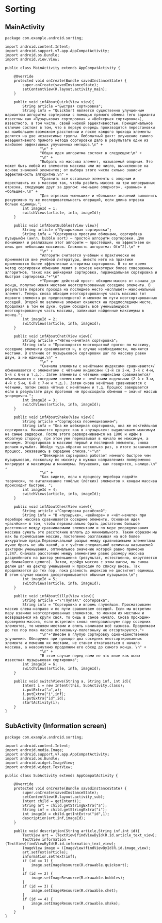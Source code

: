 # Sorting
## MainActivity

    package com.example.android.sorting;
  
    import android.content.Intent;
    import android.support.v7.app.AppCompatActivity;
    import android.os.Bundle;
    import android.view.View;

    public class MainActivity extends AppCompatActivity {

        @Override
        protected void onCreate(Bundle savedInstanceState) {
            super.onCreate(savedInstanceState);
            setContentView(R.layout.activity_main);
        }
    
        public void infAboutQuick(View view){
            String article ="Быстрая сортировка";
            String infa = "QuickSort является существенно улучшенным вариантом алгоритма сортировки с помощью прямого обмена (его варианты известны как «Пузырьковая сортировка» и «Шейкерная сортировка»), известного, в том числе, своей низкой эффективностью. Принципиальное отличие состоит в том, что в первую очередь производятся перестановки на наибольшем возможном расстоянии и после каждого прохода элементы делятся на две независимые группы. Любопытный факт: улучшение самого неэффективного прямого метода сортировки дало в результате один из наиболее эффективных улучшенных методов.\n" +
                    "\n" +
                    "Общая идея алгоритма состоит в следующем:\n" +
                    "\n" +
                    "Выбрать из массива элемент, называемый опорным. Это может быть любой из элементов массива или же число, вычисленное на основе значений элементов; от выбора этого числа сильно зависит эффективность алгоритма.\n" +
                    "Сравнить все остальные элементы с опорным и переставить их в массиве так, чтобы разбить массив на три непрерывных отрезка, следующие друг за другом: «меньшие опорного», «равные» и «большие».\n" +
                    "Для отрезков «меньших» и «больших» значений выполнить рекурсивно ту же последовательность операций, если длина отрезка больше единицы.";
            int imageId = 1;
            switchViews(article, infa, imageId);
        }
    
        public void infAboutBubbles(View view){
            String article ="Пузырьковая сортировка";
            String infa = "Сортировка простыми обменами, сортиро́вка пузырько́м (англ. bubble sort) — простой алгоритм сортировки. Для понимания и реализации этот алгоритм — простейший, но эффективен он лишь для небольших массивов. Сложность алгоритма: O(n^2).\n" +
                    "\n" +
                    "Алгоритм считается учебным и практически не применяется вне учебной литературы, вместо него на практике применяются более эффективные алгоритмы сортировки. В то же время метод сортировки обменами лежит в основе некоторых более совершенных алгоритмов, таких как шейкерная сортировка, пирамидальная сортировка и быстрая сортировка."+"\n"
                    +"Принцип действий прост: обходим массив от начала до конца, попутно меняя местами неотсортированные соседние элементы. В результате первого прохода на последнее место «всплывёт» максимальный элемент. Теперь снова обходим неотсортированную часть массива (от первого элемента до предпоследнего) и меняем по пути неотсортированных соседей. Второй по величине элемент окажется на предпоследнем месте. Продолжая в том же духе, будем обходить всё уменьшающуюся неотсортированную часть массива, запихивая найденные максимумы в конец.";
            int imageId = 2;
            switchViews(article, infa, imageId);
        }
    
        public void infAboutChet(View view){
            String article ="Чётно-нечётная сортировка";
            String infa = "Производится многократный прогон по массиву, соседние элементы сравниваются и, в случае необходимости, меняются местами. В отличие от пузырьковой сортировки шаг по массиву равен двум, а не единице.\n" +
                    "\n" +
                    "Сначала элементы с нечётными индексами сравниваются/обмениваются с элементами с чётными индексами (1-й со 2-м, 3-й с 4-м, 5-й с 6-м и т.д.). Затем элементы с чётными индексами сравниваются/обмениваются с соседними элементами с нечётными индексами (2-й с 3-м, 4-й с 5-м, 6-й с 7-м и т.д.). Затем снова нечётные сравниваются с чётными, потом снова чётные с нечётными и т.д. Процесс завершается если в результате двух прогонов не происходило обменов — значит массив упорядочен.";
            int imageId = 3;
            switchViews(article, infa, imageId);
        }
    
        public void infAboutShake(View view){
            String article ="Сортировка перемешиванием";
            String infa = "Она же шейкерная сортировка, она же коктейльная сортировка. Начинается процесс как в «пузырьке»: выдавливаем максимум на самые задворки. После этого разворачиваемся на 1800 и идём в обратную сторону, при этом уже перекатывая в начало не максимум, а минимум. Отсортировав в массиве первый и последний элементы, снова делаем кульбит. Обойдя туда-обратно несколько раз, в итоге заканчиваем процесс, оказавшись в середине списка."+"\n"
                    +"Шейкерная сортировка работает немного быстрее чем пузырьковая, поскольку по массиву в нужных направлениях попеременно мигрируют и максимумы и минимумы. Улучшения, как говорится, налицо.\n" +
                    "\n" +
                    "Как видите, если к процессу перебора подойти творчески, то выталкивание тяжёлых (лёгких) элементов к концам массива происходит быстрее. ";
            int imageId = 4;
            switchViews(article, infa, imageId);
        }
    
        public void infAboutChes(View view){
            String article ="Сортировка расчёской";
            String infa = "В «пузырьке», «шейкере» и «чёт-нечете» при переборе массива сравниваются соседние элементы. Основная идея «расчёски» в том, чтобы первоначально брать достаточно большое расстояние между сравниваемыми элементами и по мере упорядочивания массива сужать это расстояние вплоть до минимального. Таким образом мы как бы причёсываем массив, постепенно разглаживая на всё более аккуратные пряди.Первоначальный разрыв между сравниваемыми элементами лучше брать не абы какой, а с учётом специальной величины называемой фактором уменьшения, оптимальное значение которой равно примерно 1,247. Сначала расстояние между элементами равно размеру массива разделённого на фактор уменьшения (результат, естественно, округляется до ближайшего целого). Затем, пройдя массив с этим шагом, мы снова делим шаг на фактор уменьшения и проходим по списку вновь. Так продолжается до тех пор, пока разность индексов не достигнет единицы. В этом случае массив досортировывается обычным пузырьком.\n";
            int imageId = 5;
            switchViews(article, infa, imageId);
        }
    
        public void infAboutSilly(View view){
            String article ="\"Глупая\" сортировка";
            String infa = "Сортировка и впрямь глупейшая. Просматриваем массив слева-направо и по пути сравниваем соседей. Если мы встретим пару взаимно неотсортированных элементов, то меняем их местами и возвращаемся на круги своя, то бишь в самое начало. Снова проходим-проверяем массив, если встретили снова «неправильную» пару соседних элементов, то меняем местами и опять начинаем всё сызнова. Продолжаем до тех пор пока массив потихоньку-полегоньку не отсортируется."+
                    "\n"+"Внесём в глупую сортировку одно-единственное улучшение. Обнаружив при проходе два соседних неотсортированных элемента и поменяв их местами, не станем откатываться в начало массива, а невозмутимо продолжим его обход до самого конца. \n" +
                    "\n" +
                    "В этом случае перед нами не что иное как всем известная пузырьковая сортировка";
            int imageId = 6;
            switchViews(article, infa, imageId);
        }
    
        public void switchViews(String a, String inf, int id){
            Intent i = new Intent(this, SubActivity.class);
            i.putExtra("a",a);
            i.putExtra("i",inf);
            i.putExtra("id",id);
            startActivity(i);
        }
    }

## SubActivity (Information screen)
    package com.example.android.sorting;

    import android.content.Intent;
    import android.media.Image;
    import android.support.v7.app.AppCompatActivity;
    import android.os.Bundle;
    import android.widget.ImageView;
    import android.widget.TextView;
    
    public class SubActivity extends AppCompatActivity {

        @Override
        protected void onCreate(Bundle savedInstanceState) {
            super.onCreate(savedInstanceState);
            setContentView(R.layout.activity_sub);
            Intent child = getIntent();
            String art = child.getStringExtra("a");
            String inf = child.getStringExtra("i");
            int imageId = child.getIntExtra("id",1);
            description(art,inf,imageId);
        }
    
        public void description(String article,String inf,int id){
            TextView art = (TextView)findViewById(R.id.article_text_view);
            TextView information = (TextView)findViewById(R.id.information_text_view);
            ImageView image = (ImageView)findViewById(R.id.image_view);
            art.setText(article);
            information.setText(inf);
            if (id == 1) {
                image.setImageResource(R.drawable.quicksort);
            }
            if (id == 2) {
                image.setImageResource(R.drawable.bubbles);
            }
            if (id == 3) {
                image.setImageResource(R.drawable.chet);
            }
            if (id == 4) {
                image.setImageResource(R.drawable.shake);
            }
        }
    }
